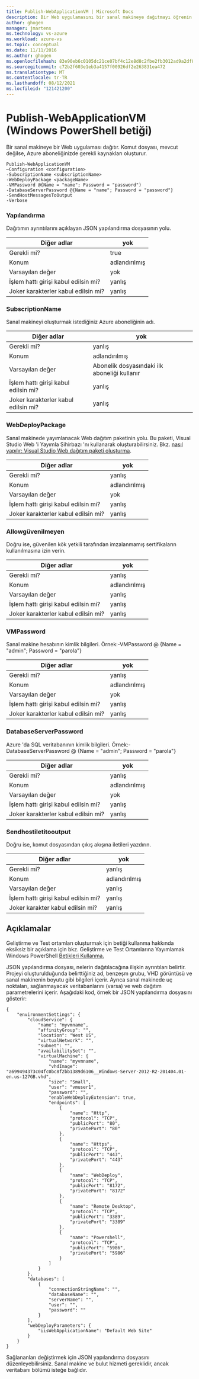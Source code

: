```yaml
---
title: Publish-WebApplicationVM | Microsoft Docs
description: Bir Web uygulamasını bir sanal makineye dağıtmayı öğrenin. Bu betik, mevcut değilse, Azure aboneliğinizde gerekli kaynakları oluşturur.
author: ghogen
manager: jmartens
ms.technology: vs-azure
ms.workload: azure-vs
ms.topic: conceptual
ms.date: 11/11/2016
ms.author: ghogen
ms.openlocfilehash: 83e90eb6c0105dc21ce07bf4c12e8d8c2fbe2fb3012ad9a2df8f79942ebda6ab
ms.sourcegitcommit: c72b2f603e1eb3a4157f00926df2e263831ea472
ms.translationtype: MT
ms.contentlocale: tr-TR
ms.lasthandoff: 08/12/2021
ms.locfileid: "121421200"
---
```

# <a name="publish-webapplicationvm-windows-powershell-script"></a>Publish-WebApplicationVM (Windows PowerShell betiği)
Bir sanal makineye bir Web uygulaması dağıtır. Komut dosyası, mevcut değilse, Azure aboneliğinizde gerekli kaynakları oluşturur.

```
Publish-WebApplicationVM
–Configuration <configuration>
-SubscriptionName <subscriptionName>
-WebDeployPackage <packageName>
-VMPassword @{Name = "name"; Password = "password")
-DatabaseServerPassword @{Name = "name"; Password = "password"}
-SendHostMessagesToOutput
-Verbose
```

### <a name="configuration"></a>Yapılandırma
Dağıtımın ayrıntılarını açıklayan JSON yapılandırma dosyasının yolu.

| Diğer adlar | yok |
| --- | --- |
| Gerekli mi? |true |
| Konum |adlandırılmış |
| Varsayılan değer |yok |
| İşlem hattı girişi kabul edilsin mi? |yanlış |
| Joker karakterler kabul edilsin mi? |yanlış |

### <a name="subscriptionname"></a>SubscriptionName
Sanal makineyi oluşturmak istediğiniz Azure aboneliğinin adı.

| Diğer adlar | yok |
| --- | --- |
| Gerekli mi? |yanlış |
| Konum |adlandırılmış |
| Varsayılan değer |Abonelik dosyasındaki ilk aboneliği kullanır |
| İşlem hattı girişi kabul edilsin mi? |yanlış |
| Joker karakterler kabul edilsin mi? |yanlış |

### <a name="webdeploypackage"></a>WebDeployPackage
Sanal makinede yayımlanacak Web dağıtım paketinin yolu. Bu paketi, Visual Studio Web 'i Yayımla Sihirbazı 'nı kullanarak oluşturabilirsiniz. Bkz. [nasıl yapılır: Visual Studio Web dağıtım paketi oluşturma](/previous-versions/aspnet/dd465323(v=vs.110)).

| Diğer adlar | yok |
| --- | --- |
| Gerekli mi? |yanlış |
| Konum |adlandırılmış |
| Varsayılan değer |yok |
| İşlem hattı girişi kabul edilsin mi? |yanlış |
| Joker karakterler kabul edilsin mi? |yanlış |

### <a name="allowuntrusted"></a>Allowgüvenilmeyen
Doğru ise, güvenilen kök yetkili tarafından imzalanmamış sertifikaların kullanılmasına izin verin.

| Diğer adlar | yok |
| --- | --- |
| Gerekli mi? |yanlış |
| Konum |adlandırılmış |
| Varsayılan değer |yanlış |
| İşlem hattı girişi kabul edilsin mi? |yanlış |
| Joker karakterler kabul edilsin mi? |yanlış |

### <a name="vmpassword"></a>VMPassword
Sanal makine hesabının kimlik bilgileri. Örnek:-VMPassword @ {Name = "admin"; Password = "parola"}

| Diğer adlar | yok |
| --- | --- |
| Gerekli mi? |yanlış |
| Konum |adlandırılmış |
| Varsayılan değer |yok |
| İşlem hattı girişi kabul edilsin mi? |yanlış |
| Joker karakterler kabul edilsin mi? |yanlış |

### <a name="databaseserverpassword"></a>DatabaseServerPassword
Azure 'da SQL veritabanının kimlik bilgileri. Örnek:-DatabaseServerPassword @ {Name = "admin"; Password = "parola"}

| Diğer adlar | yok |
| --- | --- |
| Gerekli mi? |yanlış |
| Konum |adlandırılmış |
| Varsayılan değer |yok |
| İşlem hattı girişi kabul edilsin mi? |yanlış |
| Joker karakterler kabul edilsin mi? |yanlış |

### <a name="sendhostmessagestooutput"></a>Sendhostiletitooutput
Doğru ise, komut dosyasından çıkış akışına iletileri yazdırın.

| Diğer adlar | yok |
| --- | --- |
| Gerekli mi? |yanlış |
| Konum |adlandırılmış |
| Varsayılan değer |yanlış |
| İşlem hattı girişi kabul edilsin mi? |yanlış |
| Joker karakter kabul edilsin mi? |yanlış |

## <a name="remarks"></a>Açıklamalar
Geliştirme ve Test ortamları oluşturmak için betiği kullanma hakkında eksiksiz bir açıklama için bkz. Geliştirme ve Test Ortamlarına Yayımlamak Windows PowerShell [Betikleri Kullanma.](vs-azure-tools-publishing-using-powershell-scripts.md)

JSON yapılandırma dosyası, nelerin dağıtılacağına ilişkin ayrıntıları belirtir. Projeyi oluşturulduğunda belirttiğiniz ad, benzeşm grubu, VHD görüntüsü ve sanal makinenin boyutu gibi bilgileri içerir. Ayrıca sanal makinede uç noktaları, sağlanmayacak veritabanlarını (varsa) ve web dağıtım parametrelerini içerir. Aşağıdaki kod, örnek bir JSON yapılandırma dosyasını gösterir:

```
{
    "environmentSettings": {
        "cloudService": {
            "name": "myvmname",
            "affinityGroup": "",
            "location": "West US",
            "virtualNetwork": "",
            "subnet": "",
            "availabilitySet": "",
            "virtualMachine": {
                "name": "myvmname",
                "vhdImage": "a699494373c04fc0bc8f2bb1389d6106__Windows-Server-2012-R2-201404.01-en.us-127GB.vhd",
                "size": "Small",
                "user": "vmuser1",
                "password": "",
                "enableWebDeployExtension": true,
                "endpoints": [
                    {
                        "name": "Http",
                        "protocol": "TCP",
                        "publicPort": "80",
                        "privatePort": "80"
                    },
                    {
                        "name": "Https",
                        "protocol": "TCP",
                        "publicPort": "443",
                        "privatePort": "443"
                    },
                    {
                        "name": "WebDeploy",
                        "protocol": "TCP",
                        "publicPort": "8172",
                        "privatePort": "8172"
                    },
                    {
                        "name": "Remote Desktop",
                        "protocol": "TCP",
                        "publicPort": "3389",
                        "privatePort": "3389"
                    },
                    {
                        "name": "Powershell",
                        "protocol": "TCP",
                        "publicPort": "5986",
                        "privatePort": "5986"
                    }
                ]
            }
        },
        "databases": [
            {
                "connectionStringName": "",
                "databaseName": "",
                "serverName": "",
                "user": "",
                "password": ""
            }
        ],
        "webDeployParameters": {
            "iisWebApplicationName": "Default Web Site"
        }
    }
}
```

Sağlananları değiştirmek için JSON yapılandırma dosyasını düzenleyebilirsiniz. Sanal makine ve bulut hizmeti gereklidir, ancak veritabanı bölümü isteğe bağlıdır.